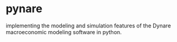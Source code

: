 # pynare #

implementing the modeling and simulation features of the Dynare macroeconomic
modeling software in python.